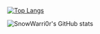 [![Top Langs](https://github-readme-stats.vercel.app/api/top-langs/?username=SnowWarri0r&title_color=FFFFFF&bg_color=45,FDEB82,F78FAD)](https://github.com/anuraghazra/github-readme-stats)  

![SnowWarri0r's GitHub stats](https://github-readme-stats.vercel.app/api?username=SnowWarri0r&count_private=true&show_icons=true&title_color=FFFFFF&bg_color=45,FDEB82,F78FAD)
